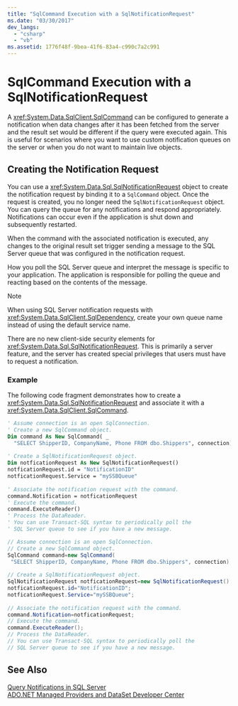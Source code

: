 ```yaml
---
title: "SqlCommand Execution with a SqlNotificationRequest"
ms.date: "03/30/2017"
dev_langs: 
  - "csharp"
  - "vb"
ms.assetid: 1776f48f-9bea-41f6-83a4-c990c7a2c991
---
```

# SqlCommand Execution with a SqlNotificationRequest
A <xref:System.Data.SqlClient.SqlCommand> can be configured to generate a notification when data changes after it has been fetched from the server and the result set would be different if the query were executed again. This is useful for scenarios where you want to use custom notification queues on the server or when you do not want to maintain live objects.  
  
## Creating the Notification Request  
 You can use a <xref:System.Data.Sql.SqlNotificationRequest> object to create the notification request by binding it to a `SqlCommand` object. Once the request is created, you no longer need the `SqlNotificationRequest` object. You can query the queue for any notifications and respond appropriately. Notifications can occur even if the application is shut down and subsequently restarted.  
  
 When the command with the associated notification is executed, any changes to the original result set trigger sending a message to the SQL Server queue that was configured in the notification request.  
  
 How you poll the SQL Server queue and interpret the message is specific to your application. The application is responsible for polling the queue and reacting based on the contents of the message.  
  
> [!NOTE]
>  When using SQL Server notification requests with <xref:System.Data.SqlClient.SqlDependency>, create your own queue name instead of using the default service name.  
  
 There are no new client-side security elements for <xref:System.Data.Sql.SqlNotificationRequest>. This is primarily a server feature, and the server has created special privileges that users must have to request a notification.  
  
### Example  
 The following code fragment demonstrates how to create a <xref:System.Data.Sql.SqlNotificationRequest> and associate it with a <xref:System.Data.SqlClient.SqlCommand>.  
  
```vb  
' Assume connection is an open SqlConnection.  
' Create a new SqlCommand object.  
Dim command As New SqlCommand( _  
  "SELECT ShipperID, CompanyName, Phone FROM dbo.Shippers", connection)  
  
' Create a SqlNotificationRequest object.  
Dim notficationRequest As New SqlNotificationRequest()  
notficationRequest.id = "NotificationID"  
notficationRequest.Service = "mySSBQueue"  
  
' Associate the notification request with the command.  
command.Notification = notficationRequest  
' Execute the command.  
command.ExecuteReader()  
' Process the DataReader.  
' You can use Transact-SQL syntax to periodically poll the   
' SQL Server queue to see if you have a new message.  
```  
  
```csharp  
// Assume connection is an open SqlConnection.  
// Create a new SqlCommand object.  
SqlCommand command=new SqlCommand(  
 "SELECT ShipperID, CompanyName, Phone FROM dbo.Shippers", connection);  
  
// Create a SqlNotificationRequest object.  
SqlNotificationRequest notficationRequest=new SqlNotificationRequest();  
notficationRequest.id="NotificationID";  
notficationRequest.Service="mySSBQueue";  
  
// Associate the notification request with the command.  
command.Notification=notficationRequest;  
// Execute the command.  
command.ExecuteReader();  
// Process the DataReader.  
// You can use Transact-SQL syntax to periodically poll the   
// SQL Server queue to see if you have a new message.  
```  
  
## See Also  
 [Query Notifications in SQL Server](../../../../../docs/framework/data/adonet/sql/query-notifications-in-sql-server.md)  
 [ADO.NET Managed Providers and DataSet Developer Center](http://go.microsoft.com/fwlink/?LinkId=217917)
